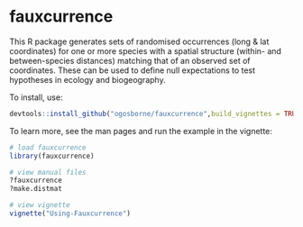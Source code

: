 # fauxcurrence

This R package generates sets of randomised occurrences (long & lat coordinates) for one or more species with a spatial structure (within- and between-species distances) matching that of an observed set of coordinates. These can be used to define null expectations to test hypotheses in ecology and biogeography.

To install, use:

```R
devtools::install_github("ogosborne/fauxcurrence",build_vignettes = TRUE)
```

To learn more, see the man pages and run the example in the vignette:

```R
# load fauxcurrence
library(fauxcurrence)

# view manual files
?fauxcurrence
?make.distmat

# view vignette
vignette("Using-Fauxcurrence")
```
